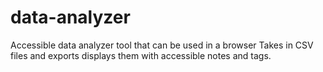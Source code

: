 # data-analyzer
Accessible data analyzer tool that can be used in a browser
Takes in CSV files and exports displays them with accessible notes and tags.

